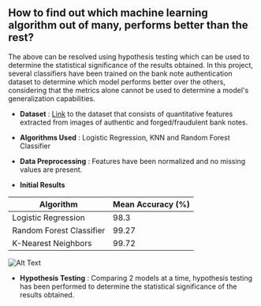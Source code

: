 ## How to find out which machine learning algorithm out of many, performs better than the rest?

The above can be resolved using hypothesis testing which can be used to determine the statistical significance of the results obtained. In this project, several classifiers have been trained on the bank note authentication dataset to determine which model performs better over the others, considering that the metrics alone cannot be used to determine a model's generalization capabilities. 

- **Dataset** : [Link](https://archive.ics.uci.edu/ml/datasets/banknote+authentication) to the dataset that consists of quantitative features extracted from images of authentic and forged/fraudulent bank notes. 

- **Algorithms Used** : Logistic Regression, KNN and Random Forest Classifier

- **Data Preprocessing** : Features have been normalized and no missing values are present.

- **Initial Results**

**Algorithm** | **Mean Accuracy (%)** |
------------ | ------------- |
Logistic Regression | 98.3
Random Forest Classifier| 99.27
K-Nearest Neighbors | 99.72

![Alt Text](Files/Accmean.png)

- **Hypothesis Testing** : Comparing 2 models at a time, hypothesis testing has been performed to determine the statistical significance of the results obtained. 

